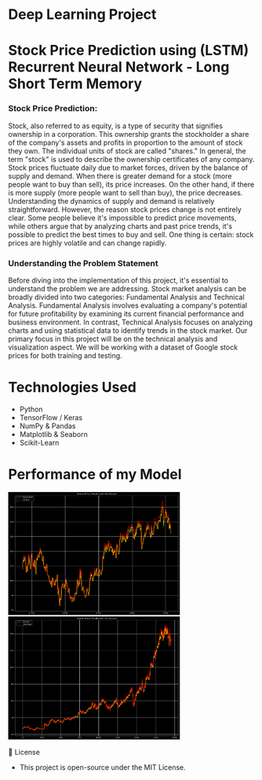 # Deep Learning Project
# Stock Price Prediction using (LSTM) Recurrent Neural Network - Long Short Term Memory

### Stock Price Prediction:
Stock, also referred to as equity, is a type of security that signifies ownership in a corporation. This ownership grants the stockholder a share of the company's assets and profits in proportion to the amount of stock they own. The individual units of stock are called "shares." In general, the term "stock" is used to describe the ownership certificates of any company. Stock prices fluctuate daily due to market forces, driven by the balance of supply and demand. When there is greater demand for a stock (more people want to buy than sell), its price increases. On the other hand, if there is more supply (more people want to sell than buy), the price decreases. Understanding the dynamics of supply and demand is relatively straightforward. However, the reason stock prices change is not entirely clear. Some people believe it's impossible to predict price movements, while others argue that by analyzing charts and past price trends, it's possible to predict the best times to buy and sell. One thing is certain: stock prices are highly volatile and can change rapidly.

### Understanding the Problem Statement
Before diving into the implementation of this project, it's essential to understand the problem we are addressing. Stock market analysis can be broadly divided into two categories: Fundamental Analysis and Technical Analysis. Fundamental Analysis involves evaluating a company's potential for future profitability by examining its current financial performance and business environment. In contrast, Technical Analysis focuses on analyzing charts and using statistical data to identify trends in the stock market. Our primary focus in this project will be on the technical analysis and visualization aspect. We will be working with a dataset of Google stock prices for both training and testing.

# Technologies Used
- Python
- TensorFlow / Keras
- NumPy & Pandas
- Matplotlib & Seaborn
- Scikit-Learn

# Performance of my Model
<div style="disply:flex">
  <img src="test.png" alt="Test Observations" width="350" height="250">
  <img src="train.png" alt="Test Observations" width="350" height="250">
</div>


📜 License <br/>
- This project is open-source under the MIT License.

